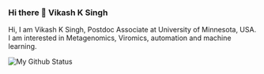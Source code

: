 ### Hi there 👋 Vikash K Singh

Hi, I am Vikash K Singh, Postdoc Associate at University of Minnesota, USA. I am interested in Metagenomics, Viromics, automation and machine learning.


![My Github Status](https://github-readme-stats.vercel.app/api?username=Vikash84&show_icons=true&hide_border=true)
